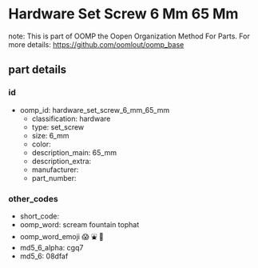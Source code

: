 # Hardware Set Screw 6 Mm 65 Mm  

note: This is part of OOMP the Oopen Organization Method For Parts. For more details: https://github.com/oomlout/oomp_base

##  part details





### id
* oomp_id: hardware_set_screw_6_mm_65_mm
  * classification: hardware
  * type: set_screw
  * size: 6_mm
  * color: 
  * description_main: 65_mm
  * description_extra: 
  * manufacturer: 
  * part_number: 

### other_codes
* short_code: 
* oomp_word: scream fountain tophat
* oomp_word_emoji :scream: :fountain: :tophat:
* md5_6_alpha: cgq7
* md5_6: 08dfaf